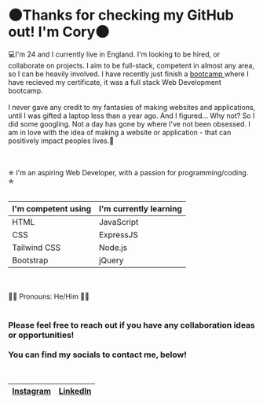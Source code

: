 <h1>🌑Thanks for checking my GitHub out! I'm Cory🌑</h1>

<p>
        💻I'm 24 and I currently live in England. I'm looking to be hired, or collaborate on projects. I aim to be full-stack, competent in almost any area, so I can be heavily involved. I have recently just finish a <a href="https://www.udemy.com/course/the-complete-web-development-bootcamp/?couponCode=MCLARENT71824">bootcamp </a> where I have recieved my certificate, it was a full stack Web Development bootcamp.
<br><br>
        I never gave any credit to my fantasies of making websites and applications, until I was gifted a laptop less than a year ago.
And I figured... Why not? So I did some googling. Not a day has gone by where I've not been obsessed. I am in love with the idea of making a website or application - that can positively impact peoples lives.🔋
<br><br>

</p>

<br>
✯ I'm an aspiring Web Developer, with a passion for programming/coding. ✯
 <br> <br>

| I'm competent using  | I'm currently learning |
| ------------- | ------------- |
| HTML  | JavaScript |
| CSS  | ExpressJS  |
| Tailwind CSS  | Node.js  |
| Bootstrap  | jQuery  |

 <br> <br>
 🐦‍🔥 Pronouns: He/Him 🐦‍🔥
 <br> <br>
 <h3>Please feel free to reach out if you have any collaboration ideas or opportunities!
         <br><br>You can find my socials to contact me, below!</h3>
 <br>

 | <a href="https://www.instagram.com/corykaii/"> Instagram</a>  | <a href="https://www.linkedin.com/in/cory-burton-35b6a62ab/"> LinkedIn</a> |
| ------------- | ------------- |
<br><br>
